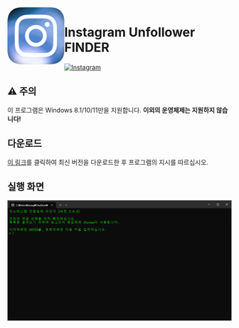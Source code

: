 <img align="left" src="https://raw.githubusercontent.com/galaxysollector/IUFINDER2024/main/logo.png" width="128" alt="IUFINDER logo">

# Instagram Unfollower FINDER

[![Instagram](https://img.shields.io/badge/%EB%AC%B8%EC%9D%98-%EC%9D%B8%EC%8A%A4%ED%83%80%EA%B7%B8%EB%9E%A8-blue.svg?logo=instagram&style=flat-square)](https://www.instagram.com/galaxysollector/)

## ⚠️ 주의

이 프로그램은 Windows 8.1/10/11만을 지원합니다. **이외의 운영체제는 지원하지 않습니다!**

## 다운로드

[이 링크](https://github.com/galaxysollector/IUFINDER2024/releases/latest)를 클릭하여 최신 버전을 다운로드한 후 프로그램의 지시를 따르십시오.

## 실행 화면

<img src="https://raw.githubusercontent.com/galaxysollector/IUFINDER2024/main/screenshot1.png">
